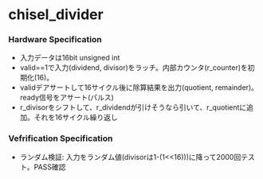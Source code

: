 # chisel_divider


### Hardware Specification
* 入力データは16bit unsigned int
* valid==1で入力(dividend, divisor)をラッチ。内部カウンタ(r_counter)を初期化(16)。
* validデアサートして16サイクル後に除算結果を出力(quotient, remainder)。ready信号をアサート(パルス)
* r_divisorをシフトして、r_dividendが引けそうなら引いて、r_quotientに追加。それを16サイクル繰り返し

### Vefrification Specification
* ランダム検証: 入力をランダム値(divisorは1-(1<<16)))に降って2000回テスト。PASS確認